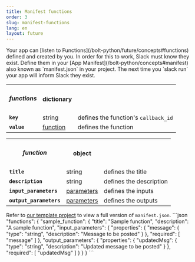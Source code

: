 ```yaml
---
title: Manifest functions
order: 3
slug: manifest-functions
lang: en
layout: future
---
```


<div class="section-content">
Your app can [listen to Functions](/bolt-python/future/concepts#functions) defined and created by you. In order for this to work, Slack must know they exist. Define them in your [App Manifest](/bolt-python/concepts#manifest) also known as `manifest.json` in your project. The next time you `slack run` your app will inform Slack they exist.

<table id="functions_dict">
  <tr>
    <th><h5 id="functions_dict">functions</h5></th>
    <th>dictionary</th>
    <th></th>
  </tr>
  <tr>
    <td><b><code>key</code></b></td>
    <td>string</td>
    <td>defines the function's <code>callback_id</code></td>
  </tr>
  <tr>
    <td><b><code>value</code></b></td>
    <td><a href="#function">function</a></td>
    <td>defines the function</td>
  </tr>
</table>

<table id="function">
  <tr>
    <th><h5>function</h5></th>
    <th>object</th>
    <th></th>
  </tr>
  <tr>
    <td><b><code>title</code></b></td>
    <td>string</td>
    <td>defines the title</td>
  </tr>
  <tr>
    <td><b><code>description</code></b></td>
    <td>string</td>
    <td>defines the description</td>
  </tr>
  <tr>
    <td><b><code>input_parameters</code></b></td>
    <td><a href="#parameters">parameters</a></td>
    <td>defines the inputs</td>
  </tr>
  <tr>
    <td><b><code>output_parameters</code></b></td>
    <td><a href="#parameters">parameters</a></td>
    <td>defines the outputs</td>
  </tr>
</table>

</div>

<div>
<span class="annotation">Refer to <a href="https://github.com/slack-samples/bolt-python-starter-template/blob/future/manifest.json" target="_blank">our template project</a> to view a full version of <code>manifest.json</code>.</span>
```json
  "functions": {
    "sample_function": {
      "title": "Sample function",
      "description": "A sample function",
      "input_parameters": {
        "properties": {
          "message": {
            "type": "string",
            "description": "Message to be posted"
          }
        },
        "required": [
          "message"
        ]
      },
      "output_parameters": {
        "properties": {
          "updatedMsg": {
            "type": "string",
            "description": "Updated message to be posted"
          }
        },
        "required": [
          "updatedMsg"
        ]
      }
    }
  }
```
</div>
